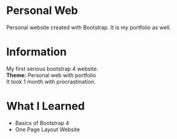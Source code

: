 # Personal Web
 Personal website created with Bootstrap. It is my portfolio as well.

# Information
 My first serious bootstrap 4 website.<br>
 <b>Theme:</b> Personal web with portfolio<br>
 It took 1 month with procrastination. 

# What I Learned
- Basics of Bootstrap 4
- One Page Layout Website
